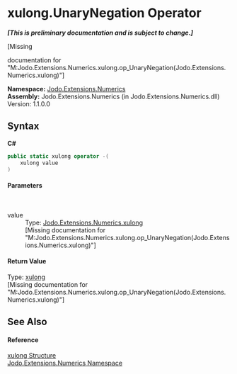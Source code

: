 # xulong.UnaryNegation Operator 
 _**\[This is preliminary documentation and is subject to change.\]**_

\[Missing <summary> documentation for "M:Jodo.Extensions.Numerics.xulong.op_UnaryNegation(Jodo.Extensions.Numerics.xulong)"\]

**Namespace:**&nbsp;<a href="N_Jodo_Extensions_Numerics">Jodo.Extensions.Numerics</a><br />**Assembly:**&nbsp;Jodo.Extensions.Numerics (in Jodo.Extensions.Numerics.dll) Version: 1.1.0.0

## Syntax

**C#**<br />
``` C#
public static xulong operator -(
	xulong value
)
```


#### Parameters
&nbsp;<dl><dt>value</dt><dd>Type: <a href="T_Jodo_Extensions_Numerics_xulong">Jodo.Extensions.Numerics.xulong</a><br />\[Missing <param name="value"/> documentation for "M:Jodo.Extensions.Numerics.xulong.op_UnaryNegation(Jodo.Extensions.Numerics.xulong)"\]</dd></dl>

#### Return Value
Type: <a href="T_Jodo_Extensions_Numerics_xulong">xulong</a><br />\[Missing <returns> documentation for "M:Jodo.Extensions.Numerics.xulong.op_UnaryNegation(Jodo.Extensions.Numerics.xulong)"\]

## See Also


#### Reference
<a href="T_Jodo_Extensions_Numerics_xulong">xulong Structure</a><br /><a href="N_Jodo_Extensions_Numerics">Jodo.Extensions.Numerics Namespace</a><br />